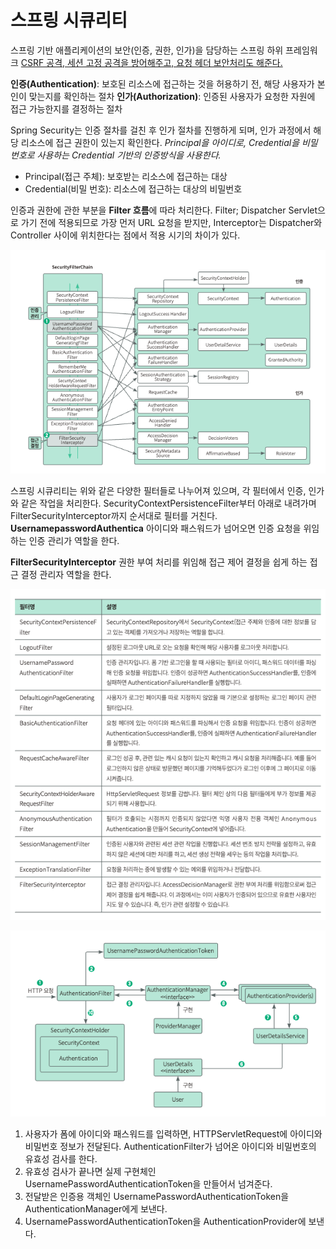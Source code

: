 # 스프링 시큐리티
스프링 기반 애플리케이션의 보안(인증, 권한, 인가)을 담당하는 스프링 하위 프레임워크
<u>CSRF 공격, 세션 고정 공격을 방어해주고, 요청 헤더 보안처리도 해준다.</u>

**인증(Authentication)**: 보호된 리소스에 접근하는 것을 허용하기 전, 해당 사용자가 본인이 맞는지를 확인하는 절차
**인가(Authorization)**: 인증된 사용자가 요청한 자원에 접근 가능한지를 결정하는 절차

Spring Security는 인증 절차를 걸친 후 인가 절차를 진행하게 되며, 인가 과정에서 해당 리소스에 접근 권한이 있는지 확인한다. 
_Principal을 아이디로, Credential을 비밀번호로 사용하는 Credential 기반의 인증방식을 사용한다._
- Principal(접근 주체): 보호받는 리소스에 접근하는 대상
- Credential(비밀 번호): 리소스에 접근하는 대상의 비밀번호 

인증과 권한에 관한 부분을 **Filter 흐름**에 따라 처리한다.
Filter; Dispatcher Servlet으로 가기 전에 적용되므로 가장 먼저 URL 요청을 받지만, Interceptor는 Dispatcher와 Controller 사이에 위치한다는 점에서 적용 시기의 차이가 있다.

![Alt text](image-2.png)

스프링 시큐리티는 위와 같은 다양한 필터들로 나누어져 있으며, 각 필터에서 인증, 인가와 같은 작업을 처리한다.
SecurityContextPersistenceFilter부터 아래로 내려가며 FilterSecurityInterceptor까지 순서대로 필터를 거친다. </br>
**UsernamepasswordAuthentica**
아이디와 패스워드가 넘어오면 인증 요청을 위임하는 인증 관리가 역할을 한다.

**FilterSecurityInterceptor**
권한 부여 처리를 위임해 접근 제어 결정을 쉽게 하는 접근 결정 관리자 역할을 한다.

![Alt text](image-3.png)

![Alt text](image-4.png)

1. 사용자가 폼에 아이디와 패스워드를 입력하면, HTTPServletRequest에 아이디와 비밀번호 정보가 전달된다. AuthenticationFilter가 넘어온 아이디와 비밀번호의 유효성 검사를 한다.
2. 유효성 검사가 끝나면 실제 구현체인 UsernamePasswordAuthenticationToken을 만들어서 넘겨준다.
3. 전달받은 인증용 객체인 UsernamePasswordAuthenticationToken을 AuthenticationManager에게 보낸다.
4. UsernamePasswordAuthenticationToken을 AuthenticationProvider에 보낸다.